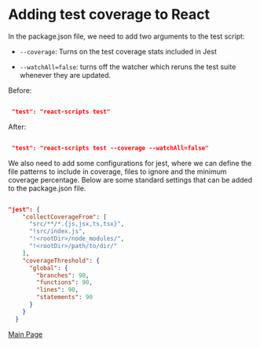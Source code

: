 # Adding test coverage to React

In the package.json file, we need to add two arguments to the test script:

- `--coverage`: Turns on the test coverage stats included in Jest

- `--watchAll=false`: turns off the watcher which reruns the test suite whenever they are updated.

Before:

```json

 "test": "react-scripts test"
```

After:

```json

 "test": "react-scripts test --coverage --watchAll=false"
```

We also need to add some configurations for jest, where we can define the file patterns to include in coverage, files to ignore and the minimum coverage percentage. Below are some standard settings that can be added to the package.json file.

```json

"jest": {
    "collectCoverageFrom": [
      "src/**/*.{js,jsx,ts,tsx}",
      "!src/index.js",
      "!<rootDir>/node_modules/",
      "!<rootDir>/path/to/dir/"
    ],
    "coverageThreshold": {
      "global": {
        "branches": 90,
        "functions": 90,
        "lines": 90,
        "statements": 90
      }
    }
  }
```

[Main Page](../README.md)

